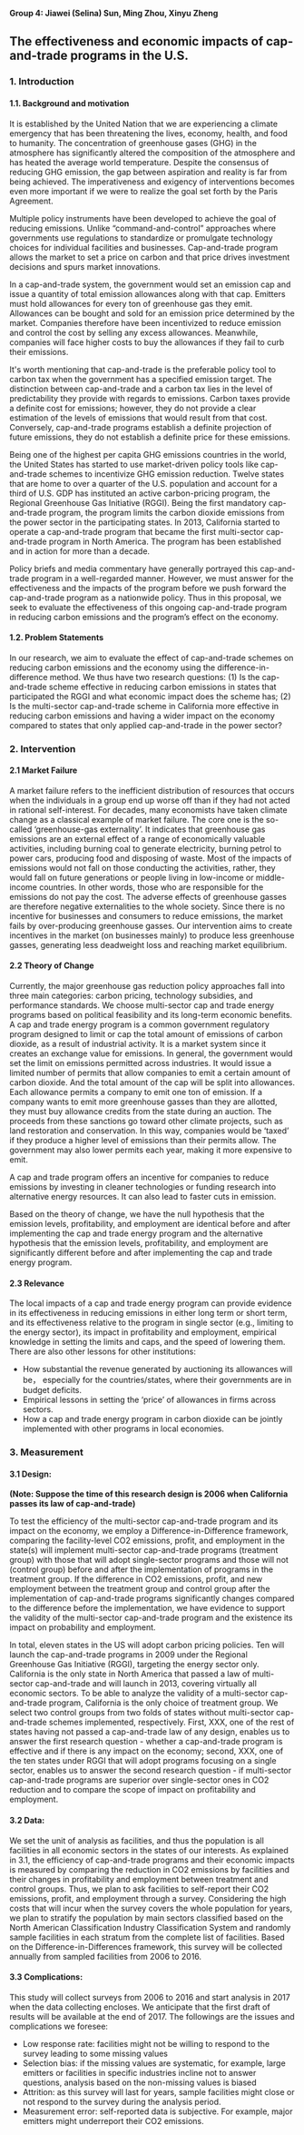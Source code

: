 **Group 4: Jiawei (Selina) Sun, Ming Zhou, Xinyu Zheng**

## The effectiveness and economic impacts of cap-and-trade programs in the U.S.

### 1. Introduction 

#### 1.1. Background and motivation
It is established by the United Nation that we are experiencing a climate emergency that has been threatening the lives, economy, health, and food to humanity. The concentration of greenhouse gases (GHG) in the atmosphere has significantly altered the composition of the atmosphere and has heated the average world temperature. Despite the consensus of reducing GHG emission, the gap between aspiration and reality is far from being achieved. The imperativeness and exigency of interventions becomes even more important if we were to realize the goal set forth by the Paris Agreement.

Multiple policy instruments have been developed to achieve the goal of reducing emissions. Unlike “command-and-control” approaches where governments use regulations to standardize or promulgate technology choices for individual facilities and businesses. Cap-and-trade program allows the market to set a price on carbon and that price drives investment decisions and spurs market innovations.

In a cap-and-trade system, the government would set an emission cap and issue a quantity of total emission allowances along with that cap. Emitters must hold allowances for every ton of greenhouse gas they emit. Allowances can be bought and sold for an emission price determined by the market. Companies therefore have been incentivized to reduce emission and control the cost by selling any excess allowances. Meanwhile, companies will face higher costs to buy the allowances if they fail to curb their emissions.

It's worth mentioning that cap-and-trade is the preferable policy tool to carbon tax when the government has a specified emission target. The distinction between cap-and-trade and a carbon tax lies in the level of predictability they provide with regards to emissions. Carbon taxes provide a definite cost for emissions; however, they do not provide a clear estimation of the levels of emissions that would result from that cost. Conversely, cap-and-trade programs establish a definite projection of future emissions, they do not establish a definite price for these emissions.

Being one of the highest per capita GHG emissions countries in the world, the United States has started to use market-driven policy tools like cap-and-trade schemes to incentivize GHG emission reduction. Twelve states that are home to over a quarter of the U.S. population and account for a third of U.S. GDP has instituted an active carbon-pricing program, the Regional Greenhouse Gas Initiative (RGGI). Being the first mandatory cap-and-trade program, the program limits the carbon dioxide emissions from the power sector in the participating states. In 2013, California started to operate a cap-and-trade program that became the first multi-sector cap-and-trade program in North America. The program has been established and in action for more than a decade. 

Policy briefs and media commentary have generally portrayed this cap-and-trade program in a well-regarded manner. However, we must answer for the effectiveness and the impacts of the program before we push forward the cap-and-trade program as a nationwide policy. 
Thus in this proposal, we seek to evaluate the effectiveness of this ongoing cap-and-trade program in reducing carbon emissions and the program’s effect on the economy. 

#### 1.2. Problem Statements
In our research, we aim to evaluate the effect of cap-and-trade schemes on reducing carbon emissions and the economy using the difference-in-difference method. We thus have two research questions: (1) Is the cap-and-trade scheme effective in reducing carbon emissions in states that participated the RGGI and what economic impact does the scheme has; (2) Is the multi-sector cap-and-trade scheme in California more effective in reducing carbon emissions and having a wider impact on the economy compared to states that only applied cap-and-trade in the power sector?

### 2. Intervention 

#### 2.1 Market Failure 
A market failure refers to the inefficient distribution of resources that occurs when the individuals in a group end up worse off than if they had not acted in rational self-interest. For decades, many economists have taken climate change as a classical example of market failure. The core one is the so-called ‘greenhouse-gas externality’. It indicates that greenhouse gas emissions are an external effect of a range of economically valuable activities, including burning coal to generate electricity, burning petrol to power cars, producing food and disposing of waste. Most of the impacts of emissions would not fall on those conducting the activities, rather, they would fall on future generations or people living in low-income or middle-income countries. In other words, those who are responsible for the emissions do not pay the cost. The adverse effects of greenhouse gasses are therefore negative externalities to the whole society. Since there is no incentive for businesses and consumers to reduce emissions, the market fails by over-producing greenhouse gasses. Our intervention aims to create incentives in the market (on businesses mainly) to produce less greenhouse gasses, generating less deadweight loss and reaching market equilibrium. 

#### 2.2 Theory of Change 
Currently, the major greenhouse gas reduction policy approaches fall into three main categories: carbon pricing, technology subsidies, and performance standards. We choose  multi-sector cap and trade energy programs based on political feasibility and its long-term economic benefits. A cap and trade energy program is a common government regulatory program designed to limit or cap the total amount of emissions of carbon dioxide, as a result of industrial activity. It is a market system since it creates an exchange value for emissions. In general, the government would set the limit on emissions permitted across industries. It would issue a limited number of permits that allow companies to emit a certain amount of carbon dioxide. And the total amount of the cap will be split into allowances. Each allowance permits a company to emit one ton of emission. If a company wants to emit more greenhouse gasses than they are allotted, they must buy allowance credits from the state during an auction. The proceeds from these sanctions go toward other climate projects, such as land restoration and conservation. In this way, companies would be ‘taxed’ if they produce a higher level of emissions than their permits allow. The government may also lower permits each year, making it more expensive to emit. 

A cap and trade program offers an incentive for companies to reduce emissions by investing in cleaner technologies or funding research into alternative energy resources. It can also lead to faster cuts in emission.

Based on the theory of change, we have the null hypothesis that the emission levels, profitability, and employment are identical before and after implementing the cap and trade energy program and the alternative hypothesis that the emission levels, profitability, and employment are significantly different before and after implementing the cap and trade energy program. 

#### 2.3 Relevance
The local impacts of a cap and trade energy program can provide evidence in its effectiveness in reducing emissions in either long term or short term, and its effectiveness relative to the program in single sector (e.g., limiting to the energy sector), its impact in profitability and employment, empirical knowledge in setting the limits and caps, and the speed of lowering them. There are also other lessons for other institutions: 
* How substantial the revenue generated by auctioning its allowances will be， especially for the countries/states, where their governments are in budget deficits. 
* Empirical lessons in setting the ‘price’ of allowances in firms across sectors. 
* How a cap and trade energy program in carbon dioxide can be jointly implemented with other programs in local economies. 

### 3. Measurement

#### 3.1 Design:
**(Note: Suppose the time of this research design is 2006 when California passes its law of cap-and-trade)**

To test the efficiency of the multi-sector cap-and-trade program and its impact on the economy, we employ a Difference-in-Difference framework, comparing the facility-level CO2 emissions, profit, and employment in the state(s) will implement multi-sector cap-and-trade programs (treatment group) with those that will adopt single-sector programs and those will not (control group) before and after the implementation of programs in the treatment group. If the difference in CO2 emissions, profit, and new employment between the treatment group and control group after the implementation of cap-and-trade programs significantly changes compared to the difference before the implementation, we have evidence to support the validity of the multi-sector cap-and-trade program and the existence its impact on probability and employment.

In total, eleven states in the US will adopt carbon pricing policies. Ten will launch the cap-and-trade programs in 2009 under the Regional Greenhouse Gas Initiative (RGGI), targeting the energy sector only. California is the only state in North America that passed a law of multi-sector cap-and-trade and will launch in 2013, covering virtually all economic sectors. To be able to analyze the validity of a multi-sector cap-and-trade program,  California is the only choice of treatment group. We select two control groups from two folds of states without multi-sector cap-and-trade schemes implemented, respectively. First, XXX, one of the rest of states having not passed a cap-and-trade law of any design, enables us to answer the first research question - whether a cap-and-trade program is effective and if there is any impact on the economy; second, XXX, one of the ten states under RGGI that will adopt programs focusing on a single sector, enables us to answer the second research question - if multi-sector cap-and-trade programs are superior over single-sector ones in CO2 reduction and to compare the scope of impact on profitability and employment.

#### 3.2 Data:
We set the unit of analysis as facilities, and thus the population is all facilities in all economic sectors in the states of our interests. As explained in 3.1, the efficiency of cap-and-trade programs and their economic impacts is measured by comparing the reduction in CO2 emissions by facilities and their changes in profitability and employment between treatment and control groups. Thus, we plan to ask facilities to self-report their CO2 emissions, profit, and employment through a survey. Considering the high costs that will incur when the survey covers the whole population for years, we plan to stratify the population by main sectors classified based on the North American Classification Industry Classification System and randomly sample facilities in each stratum from the complete list of facilities. Based on the Difference-in-Differences framework, this survey will be collected annually from sampled facilities from 2006 to 2016.

#### 3.3 Complications:
This study will collect surveys from 2006 to 2016 and start analysis in 2017 when the data collecting encloses. We anticipate that the first draft of results will be available at the end of 2017.
The followings are the issues and complications we foresee:
* Low response rate: facilities might not be willing to respond to the survey leading to some missing values
* Selection bias: if the missing values are systematic, for example, large emitters or facilities in specific industries incline not to answer questions, analysis based on the non-missing values is biased
* Attrition: as this survey will last for years, sample facilities might close or not respond to the survey during the analysis period.
* Measurement error: self-reported data is subjective. For example, major emitters might underreport their CO2 emissions.
